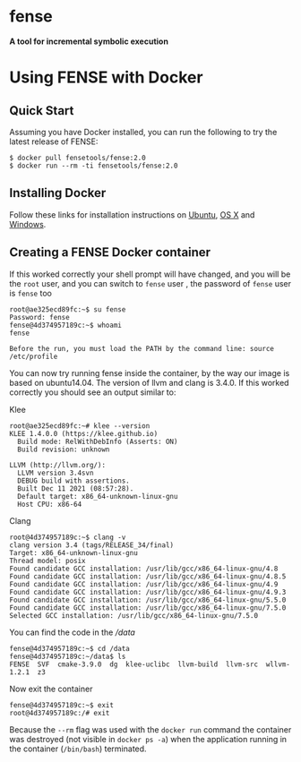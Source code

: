 # fense
**A tool for incremental symbolic execution**



# Using FENSE with Docker



## Quick Start

Assuming you have Docker installed, you can run the following to try the latest release of FENSE:

```docker
$ docker pull fensetools/fense:2.0
$ docker run --rm -ti fensetools/fense:2.0
```



## Installing Docker

Follow these links for installation instructions on [Ubuntu](https://docs.docker.com/engine/install/ubuntu/), [OS X](https://docs.docker.com/installation/mac/) and [Windows](https://docs.docker.com/installation/windows/).



## Creating a FENSE Docker container

If this worked correctly your shell prompt will have changed, and you will be the `root` user, and you can switch to `fense` user , the password of `fense` user is `fense` too

```docker
root@ae325ecd89fc:~$ su fense
Password: fense
fense@4d374957189c:~$ whoami
fense
```

`Before the run, you must load the PATH by the command line: source /etc/profile`

You can now try running fense inside the container, by the way our image is based on ubuntu14.04. The version of llvm and clang is 3.4.0. If this worked correctly you should see an output similar to:

Klee
```
root@ae325ecd89fc:~# klee --version
KLEE 1.4.0.0 (https://klee.github.io)
  Build mode: RelWithDebInfo (Asserts: ON)
  Build revision: unknown

LLVM (http://llvm.org/):
  LLVM version 3.4svn
  DEBUG build with assertions.
  Built Dec 11 2021 (08:57:28).
  Default target: x86_64-unknown-linux-gnu
  Host CPU: x86-64
 ```
 
Clang

``` 
root@4d374957189c:~$ clang -v
clang version 3.4 (tags/RELEASE_34/final)
Target: x86_64-unknown-linux-gnu
Thread model: posix
Found candidate GCC installation: /usr/lib/gcc/x86_64-linux-gnu/4.8
Found candidate GCC installation: /usr/lib/gcc/x86_64-linux-gnu/4.8.5
Found candidate GCC installation: /usr/lib/gcc/x86_64-linux-gnu/4.9
Found candidate GCC installation: /usr/lib/gcc/x86_64-linux-gnu/4.9.3
Found candidate GCC installation: /usr/lib/gcc/x86_64-linux-gnu/5.5.0
Found candidate GCC installation: /usr/lib/gcc/x86_64-linux-gnu/7.5.0
Selected GCC installation: /usr/lib/gcc/x86_64-linux-gnu/7.5.0
```

You  can find the code in the */data*
```
fense@4d374957189c:~$ cd /data
fense@4d374957189c:~/data$ ls
FENSE  SVF  cmake-3.9.0  dg  klee-uclibc  llvm-build  llvm-src  wllvm-1.2.1  z3
```

Now exit the container

```
fense@4d374957189c:~$ exit
root@4d374957189c:/# exit
```

Because the `--rm` flag was used with the `docker run` command the container was destroyed (not visible in `docker ps -a`) when the application running in the container (`/bin/bash`) terminated.

